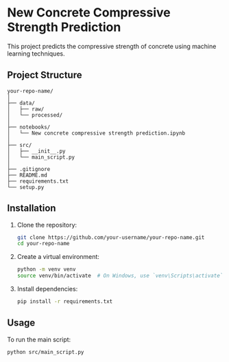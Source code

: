 # New Concrete Compressive Strength Prediction

This project predicts the compressive strength of concrete using machine learning techniques.

## Project Structure

```
your-repo-name/
│
├── data/
│   ├── raw/
│   └── processed/
│
├── notebooks/
│   └── New concrete compressive strength prediction.ipynb
│
├── src/
│   ├── __init__.py
│   └── main_script.py
│
├── .gitignore
├── README.md
├── requirements.txt
└── setup.py
```

## Installation

1. Clone the repository:
    ```sh
    git clone https://github.com/your-username/your-repo-name.git
    cd your-repo-name
    ```

2. Create a virtual environment:
    ```sh
    python -m venv venv
    source venv/bin/activate  # On Windows, use `venv\Scripts\activate`
    ```

3. Install dependencies:
    ```sh
    pip install -r requirements.txt
    ```

## Usage

To run the main script:
```sh
python src/main_script.py
```
